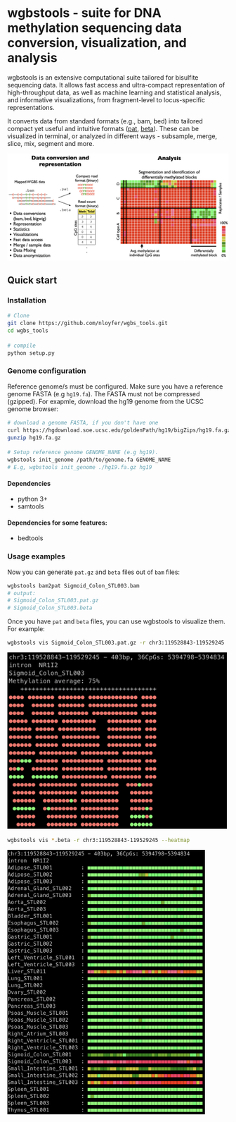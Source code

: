 # wgbstools - suite for DNA methylation sequencing data conversion, visualization, and analysis
wgbstools is an extensive computational suite tailored for bisulfite sequencing data. 
It allows fast access and ultra-compact representation of high-throughput data,
as well as machine learning and statistical analysis, and informative visualizations, 
from fragment-level to locus-specific representations.

It converts data from standard formats (e.g., bam, bed) into tailored compact yet useful and intuitive formats ([pat](docs/pat_format.md), [beta](docs/beta_format.md)).
These can be visualized in terminal, or analyzed in different ways - subsample, merge, slice, mix, segment and more.

![alt text](docs/img/wgbstools_overview.png "wgbstools overview")

## Quick start
### Installation

```bash
# Clone
git clone https://github.com/nloyfer/wgbs_tools.git
cd wgbs_tools

# compile
python setup.py
```

### Genome configuration
Reference genome/s must be configured. Make sure you have a reference genome FASTA (e.g `hg19.fa`).
The FASTA must not be compressed (gzipped).
For exapmle, download the hg19 genome from the UCSC genome browser:
```bash
# download a genome FASTA, if you don't have one
curl https://hgdownload.soe.ucsc.edu/goldenPath/hg19/bigZips/hg19.fa.gz -o hg19.fa.gz
gunzip hg19.fa.gz

# Setup reference genome GENOME_NAME (e.g hg19).
wgbstools init_genome /path/to/genome.fa GENOME_NAME
# E.g, wgbstools init_genome ./hg19.fa.gz hg19
```
#### Dependencies
- python 3+
- samtools
#### Dependencies for some features:
- bedtools


### Usage examples
Now you can generate `pat.gz` and `beta` files out of `bam` files:
```bash
wgbstools bam2pat Sigmoid_Colon_STL003.bam
# output:
# Sigmoid_Colon_STL003.pat.gz
# Sigmoid_Colon_STL003.beta
```

Once you have `pat` and `beta` files, you can use wgbstools to visualize them. For example:

```bash
wgbstools vis Sigmoid_Colon_STL003.pat.gz -r chr3:119528843-119529245
```
<!--![alt text](docs/img/colon.pat.png "pat vis example" =100x100)-->
<img src="docs/img/colon.pat.png" width="500" height="400" />

```bash
wgbstools vis *.beta -r chr3:119528843-119529245 --heatmap
```
<!--![alt text](docs/img/colon.beta.png "beta vis example")-->
<img src="docs/img/colon.beta.png" width="450" height="600" />

